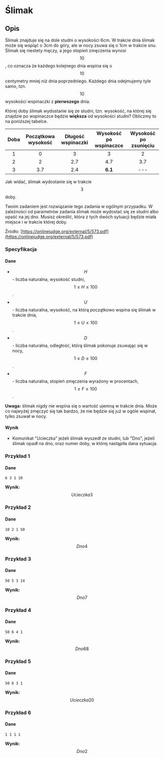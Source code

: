 # Ślimak

## Opis

Ślimak znajduje się na dole studni o wysokości 6cm. W trakcie dnia ślimak może się wspiąć o 3cm do góry, ale w nocy zsuwa się o 1cm w trakcie snu. Ślimak się niestety męczy, a jego stopień zmęczenia wynosi $$10%$$, co oznacza że każdego kolejnego dnia wspina się o $$10%*3=0.3$$ centymetry mniej niż dnia poprzedniego. Każdego dnia odejmujemy tyle samo, tzn. $$10%$$ wysokości wspinaczki z **pierwszego** dnia.

Której doby ślimak wydostanie się ze studni, tzn. wysokość, na której się znajdzie po wspinaczce będzie **większa** od wysokości studni? Obliczmy to na poniższej tabelce.

| Doba | Początkowa wysokość | Długość wspinaczki | Wysokość po wspinaczce | Wysokość po zsunięciu |
|:----:|:-------------------:|:------------------:|:----------------------:|:---------------------:|
|   1  |          0          |          3         |            3           |           2           |
|   2  |          2          |         2.7        |           4.7          |          3.7          |
|   3  |         3.7         |         2.4        |         **6.1**        |          ---          |

Jak widać, ślimak wydostanie się w trakcie $$3$$ doby.

Twoim zadaniem jest rozwiązanie tego zadania w ogólnym przypadku. W zależności od parametrów zadania ślimak może wydostać się ze studni albo opaść na jej dno. Musisz określić, która z tych dwóch sytuacji będzie miała miejsce i w trakcie której doby.

Źródło: [https://onlinejudge.org/external/5/573.pdf](https://onlinejudge.org/external/5/573.pdf)

### Specyfikacja

#### Dane

* $$H$$ - liczba naturalna, wysokość studni, $$1\leq H\leq 100$$.
* $$U$$ - liczba naturalna, wysokość, na którą początkowo wspina się ślimak w trakcie dnia, $$1\leq U\leq 100$$.
* $$D$$ - liczba naturalna, odległość, którą ślimak pokonuje zsuwając się w nocy, $$1\leq D\leq 100$$.
* $$F$$ - liczba naturalna, stopień zmęczenia wyrażony w procentach, $$1\leq F\leq 100$$.

**Uwaga:** ślimak nigdy nie wspina się o wartość ujemną w trakcie dnia. Może co najwyżej zmęczyć się tak bardzo, że nie będzie się już w ogóle wspinał, tylko zsuwał w nocy.

#### Wynik

* Komunikat "Ucieczka" jeżeli ślimak wyszedł ze studni, lub "Dno", jeżeli ślimak opadł na dno, oraz numer doby, w której nastąpiła dana sytuacja.

### Przykład 1

#### Dane

```
6 3 1 10
```

**Wynik:** $$Ucieczka 3$$

### Przykład 2

#### Dane

```
10 2 1 50
```

**Wynik:** $$Dno 4$$

### Przykład 3

#### Dane

```
50 5 3 14
```

**Wynik:** $$Dno 7$$

### Przykład 4

#### Dane

```
50 6 4 1
```

**Wynik:** $$Dno 68$$

### Przykład 5

#### Dane

```
50 6 3 1
```

**Wynik:** $$Ucieczka 20$$

### Przykład 6

#### Dane

```
1 1 1 1
```

**Wynik:** $$Dno 2$$
